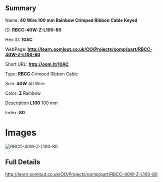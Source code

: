 

## Summary
 
Name: __40 Wire 100 mm Rainbow Crimped Ribbon Cable Keyed__

ID: __RBCC-40W-Z-L100-80__

Hex ID: __10AC__

WebPage: __http://learn.oomlout.co.uk/OO/Projects/oomp/part/RBCC-40W-Z-L100-80__

Short URL: __http://oom.lt/10AC__


Type: __RBCC__ Crimped Ribbon Cable 

Size: __40W__ 40 Wire 

Color: __Z__ Rainbow 

Description __L100__ 100 mm 

Index: __80__


 # Images
![RBCC-40W-Z-L100-80](http://oomlout.com/oomp-gen/parts/RBCC-40W-Z-L100-80/RBCC-40W-Z-L100-80_420.jpg)



 ## Full Details

 http://learn.oomlout.co.uk/OO/Projects/oomp/part/RBCC-40W-Z-L100-80














